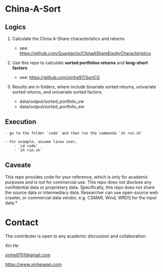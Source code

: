 # China-A-Sort

## Logics

1. Calculate the China A-Share characteristics and returns

    - see: https://github.com/Quantactix/ChinaAShareEquityCharacteristics

2. Use this repo to calculate **sorted portfolios returns** and **long-short factors**

    - see: https://github.com/xinhe97/SortCS

3. Results are in folders, where include bivariate sorted returns, univariate sorted returns, and univariate sorted factors.

    - data/output/sorted_portfolio_vw
    - data/output/sorted_portfolio_ew

## Execution

    - go to the folder `code` and then run the commanda `sh run.sh`
    
    - For example, assume linux user, 
        - `cd code`
        - `sh run.sh`

## Caveate

This repo provides code for your reference, which is only for academic purposes and is not for commercial use. This repo does not disclose any confidential data or proprietary data. Specifically, this repo does not share the source data or intermediary data. Researcher can use open-source web crawler, or commercial data vendor, e.g. CSMAR, Wind, WRDS for the input data.*

# Contact

The contributer is open to any academic discussion and collaboration.

Xin He

xinhe9701@gmail.com

https://www.xinhesean.com
